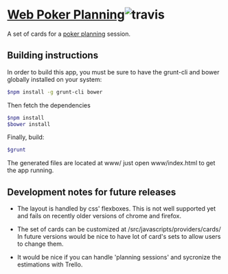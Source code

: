 [Web Poker Planning](http://tehsis.com.ar/pokerplanning/)![travis](https://travis-ci.org/tehsis/webplanningcards.svg?branch=master)
=
A set of cards for a [poker planning](https://en.wikipedia.org/wiki/Planning_poker) session.

Building instructions
-

In order to build this app, you must be sure to have the grunt-cli and bower globally installed 
on your system:

```bash
$npm install -g grunt-cli bower
```

Then fetch the dependencies

```bash
$npm install
$bower install
```

Finally, build:

```bash
$grunt
```

The generated files are located at www/ just open www/index.html to get the app running.

Development notes for future releases
- 

* The layout is handled by css' flexboxes. This is not well supported yet and fails on recently older versions of chrome and firefox.

* The set of cards can be customized at /src/javascripts/providers/cards/ In future versions would be nice to have lot of card's sets to allow users to change them.

* It would be nice if you can handle 'planning sessions' and sycronize the estimations with Trello.
